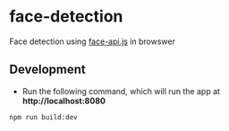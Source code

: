 # face-detection
Face detection using [face-api.js](https://github.com/justadudewhohacks/face-api.js) in browswer

## Development

- Run the following command, which will run the app at **http://localhost:8080**
```
npm run build:dev
```

